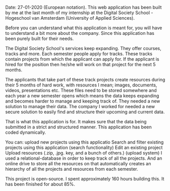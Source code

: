 Date: 27-01-2020 (European notation). This web application has been built by me at the last month of my internship at the Digital Society School - Hogeschool van Amsterdam (University of Applied Sciences).

Before you can understand what this application is meant for, you will have to understand a bit more about the company. Since this application has been purely built for their needs.

The Digital Society School's services keep expanding. They offer courses, tracks and more. Each semester people apply for tracks. These tracks contain projects from which the applicant can apply for. If the applicant is hired for the position then he/she will work on that project for the next 5 months.

The applicants that take part of these track projects create resources during their 5 months of hard work, with resources I mean; images, documents, videos, presentations etc. These files need to be stored somewhere and each year a new semester opens which means the data keeps expanding and becomes harder to manage and keeping track of. They needed a new solution to manage their data. The company I worked for needed a new secure solution to easily find and structure their upcoming and current data.

That is what this application is for. It makes sure that the data being submitted in a strict and structured manner. This application has been coded dynamically. 

You can:
upload new projects using this applicatio
Search and filter existing projects using this application (search functionality)
Edit an existing project
Upload resources (.zip, .jpg. key, and a bunch of others.) (upload system)
I used a relational-database in order to keep track of all the projects. And an online drive to store all the resources on that automatically creates an hierarchy of all the projects and resources from each semester.

This project is open-source. I spent approximately 160 hours building this. It has been finished for about 85%.
